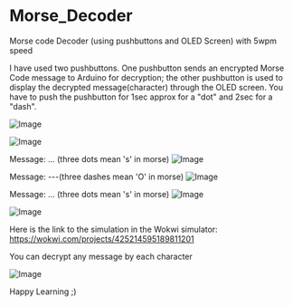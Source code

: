 # Morse_Decoder
Morse code Decoder (using pushbuttons and OLED Screen) with 5wpm speed

I have used two pushbuttons. One pushbutton sends an encrypted Morse Code message to Arduino for decryption; the other pushbutton is used to display the decrypted message(character) through the OLED screen. You have to push the pushbutton for 1sec approx for a "dot" and 2sec for a "dash".

![Image](https://github.com/user-attachments/assets/dbacc7d3-e60c-4093-8351-cb1eabe9d4db)

![Image](https://github.com/user-attachments/assets/0ee1e9e6-a509-4bfd-9a17-4793f661536c)

Message: ... (three dots mean 's' in morse)
![Image](https://github.com/user-attachments/assets/5a434ad5-0f73-45bd-bd45-3563d1765809)

Message: ---(three dashes mean 'O' in morse)
![Image](https://github.com/user-attachments/assets/1bfb45a1-7453-4db3-bd72-eeb2c066ca88)

Message: ... (three dots mean 's' in morse)
![Image](https://github.com/user-attachments/assets/5a434ad5-0f73-45bd-bd45-3563d1765809)

![Image](https://github.com/user-attachments/assets/b660b331-d92e-4368-b90a-49445da0e8c3)

Here is the link to the simulation in the Wokwi simulator: https://wokwi.com/projects/425214595189811201

You can decrypt any message by each character

![Image](https://github.com/user-attachments/assets/70208818-c54e-4df5-a391-21ae963db11e)

Happy Learning ;)
